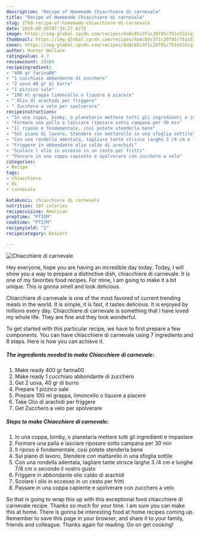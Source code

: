 ```yaml
---
description: "Recipe of Homemade Chiacchiere di carnevale"
title: "Recipe of Homemade Chiacchiere di carnevale"
slug: 2760-recipe-of-homemade-chiacchiere-di-carnevale
date: 2020-08-26T07:34:27.027Z
image: https://img-global.cpcdn.com/recipes/4a8cb5c3f1c20795/751x532cq70/chiacchiere-di-carnevale-recipe-main-photo.jpg
thumbnail: https://img-global.cpcdn.com/recipes/4a8cb5c3f1c20795/751x532cq70/chiacchiere-di-carnevale-recipe-main-photo.jpg
cover: https://img-global.cpcdn.com/recipes/4a8cb5c3f1c20795/751x532cq70/chiacchiere-di-carnevale-recipe-main-photo.jpg
author: Hunter Wallace
ratingvalue: 4.7
reviewcount: 19104
recipeingredient:
- "400 gr farina00"
- "1 cucchiaio abbondante di zucchero"
- "2 uova 40 gr di burro"
- "1 pizzico sale"
- "100 ml grappa limoncello o liquore a piacere"
- " Olio di arachidi per friggere"
- " Zucchero a velo per spolverare"
recipeinstructions:
- "In una coppa, bimby, o planetaria mettere tutti gli ingredienti e impastare"
- "Formare una palla e lasciare riposare sotto campana per 30 min"
- "Il riposo è fondamentale, così potete stenderla bene"
- "Sul piano di lavoro, Stendere con mattarello in una sfoglia sottile"
- "Con una rondella adentata, tagliare tante strisce larghe 3 /4 cm e lunghe 7/8 cm o secondo il vostro gusto"
- "Friggere in abbondante olio caldo di arachidi"
- "Scolare l olio in eccesso in un cesto per fritti"
- "Passare in una coppa capiente e spolverare con zucchero a velo"
categories:
- Recipe
tags:
- chiacchiere
- di
- carnevale

katakunci: chiacchiere di carnevale 
nutrition: 107 calories
recipecuisine: American
preptime: "PT35M"
cooktime: "PT57M"
recipeyield: "2"
recipecategory: Dessert

---
```



![Chiacchiere di carnevale](https://img-global.cpcdn.com/recipes/4a8cb5c3f1c20795/751x532cq70/chiacchiere-di-carnevale-recipe-main-photo.jpg)

Hey everyone, hope you are having an incredible day today. Today, I will show you a way to prepare a distinctive dish, chiacchiere di carnevale. It is one of my favorites food recipes. For mine, I am going to make it a bit unique. This is gonna smell and look delicious.



Chiacchiere di carnevale is one of the most favored of current trending meals in the world. It is simple, it is fast, it tastes delicious. It is enjoyed by millions every day. Chiacchiere di carnevale is something that I have loved my whole life. They are fine and they look wonderful.


To get started with this particular recipe, we have to first prepare a few components. You can have chiacchiere di carnevale using 7 ingredients and 8 steps. Here is how you can achieve it.

<!--inarticleads1-->

##### The ingredients needed to make Chiacchiere di carnevale:

1. Make ready 400 gr farina00
1. Make ready 1 cucchiaio abbondante di zucchero
1. Get 2 uova, 40 gr di burro
1. Prepare 1 pizzico sale
1. Prepare 100 ml grappa, limoncello o liquore a piacere
1. Take  Olio di arachidi per friggere
1. Get  Zucchero a velo per spolverare




<!--inarticleads2-->

##### Steps to make Chiacchiere di carnevale:

1. In una coppa, bimby, o planetaria mettere tutti gli ingredienti e impastare
1. Formare una palla e lasciare riposare sotto campana per 30 min
1. Il riposo è fondamentale, così potete stenderla bene
1. Sul piano di lavoro, Stendere con mattarello in una sfoglia sottile
1. Con una rondella adentata, tagliare tante strisce larghe 3 /4 cm e lunghe 7/8 cm o secondo il vostro gusto
1. Friggere in abbondante olio caldo di arachidi
1. Scolare l olio in eccesso in un cesto per fritti
1. Passare in una coppa capiente e spolverare con zucchero a velo




So that is going to wrap this up with this exceptional food chiacchiere di carnevale recipe. Thanks so much for your time. I am sure you can make this at home. There is gonna be interesting food at home recipes coming up. Remember to save this page in your browser, and share it to your family, friends and colleague. Thanks again for reading. Go on get cooking!
